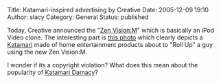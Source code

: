 Title: Katamari-inspired advertising by Creative
Date: 2005-12-09 19:10
Author: slacy
Category: General
Status: published

Today, Creative announced the "[Zen
Vision:M](http://www.creative.com/products/mp3/zenvisionm/)" which is
basically an iPod Video clone. The interesting part is [this
photo](http://www.creative.com/products/mp3/zenvisionm/gallery/wpdownload.asp?f=/images/products/mp3/zenvisionm/wallpapers/wp1280_zenvisionm_1.jpg)
which clearly depicts a [Katamari](http://katamari.namco.com) made of
home entertainment products about to "Roll Up" a guy using the new Zen
Vision:M.

I wonder if its a copyright violation? What does this mean about the
popularity of [Katamari Damacy](http://katamaridamacy.jp)?
